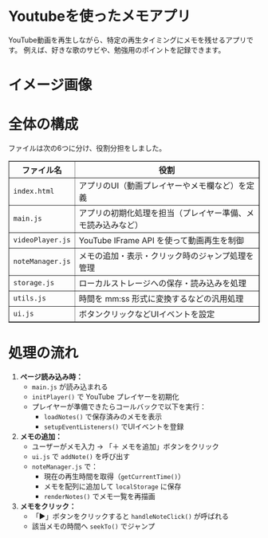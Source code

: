 # Youtubeを使ったメモアプリ

YouTube動画を再生しながら、特定の再生タイミングにメモを残せるアプリです。
例えば、好きな歌のサビや、勉強用のポイントを記録できます。

# イメージ画像

# 全体の構成
ファイルは次の6つに分け、役割分担をしました。

<table border="1" cellspacing="0" cellpadding="8">
  <thead>
    <tr>
      <th>ファイル名</th>
      <th>役割</th>
    </tr>
  </thead>
  <tbody>
    <tr>
      <td><code>index.html</code></td>
      <td>アプリのUI（動画プレイヤーやメモ欄など）を定義</td>
    </tr>
    <tr>
      <td><code>main.js</code></td>
      <td>アプリの初期化処理を担当（プレイヤー準備、メモ読み込みなど）</td>
    </tr>
    <tr>
      <td><code>videoPlayer.js</code></td>
      <td>YouTube IFrame API を使って動画再生を制御</td>
    </tr>
    <tr>
      <td><code>noteManager.js</code></td>
      <td>メモの追加・表示・クリック時のジャンプ処理を管理</td>
    </tr>
    <tr>
      <td><code>storage.js</code></td>
      <td>ローカルストレージへの保存・読み込みを処理</td>
    </tr>
    <tr>
      <td><code>utils.js</code></td>
      <td>時間を mm:ss 形式に変換するなどの汎用処理</td>
    </tr>
    <tr>
      <td><code>ui.js</code></td>
      <td>ボタンクリックなどUIイベントを設定</td>
    </tr>
  </tbody>
</table>

# 処理の流れ
<ol>
  <li><strong>ページ読み込み時：</strong>
    <ul>
      <li><code>main.js</code> が読み込まれる</li>
      <li><code>initPlayer()</code> で YouTube プレイヤーを初期化</li>
      <li>プレイヤーが準備できたらコールバックで以下を実行：
        <ul>
          <li><code>loadNotes()</code> で保存済みのメモを表示</li>
          <li><code>setupEventListeners()</code> でUIイベントを登録</li>
        </ul>
      </li>
    </ul>
  </li>

  <li><strong>メモの追加：</strong>
    <ul>
      <li>ユーザーがメモ入力 → 「＋ メモを追加」ボタンをクリック</li>
      <li><code>ui.js</code> で <code>addNote()</code> を呼び出す</li>
      <li><code>noteManager.js</code> で：
        <ul>
          <li>現在の再生時間を取得（<code>getCurrentTime()</code>）</li>
          <li>メモを配列に追加して <code>localStorage</code> に保存</li>
          <li><code>renderNotes()</code> でメモ一覧を再描画</li>
        </ul>
      </li>
    </ul>
  </li>

  <li><strong>メモをクリック：</strong>
    <ul>
      <li>「▶」ボタンをクリックすると <code>handleNoteClick()</code> が呼ばれる</li>
      <li>該当メモの時間へ <code>seekTo()</code> でジャンプ</li>
    </ul>
  </li>
</ol>
